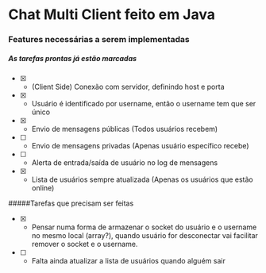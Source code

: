 # Chat Multi Client feito em Java

### Features necessárias a serem implementadas

##### As tarefas prontas já estão marcadas
* [x] - (Client Side) Conexão com servidor, definindo host e porta
* [x] - Usuário é identificado por username, então o username tem que ser único
* [x] - Envio de mensagens públicas (Todos usuários recebem)
* [ ] - Envio de mensagens privadas (Apenas usuário específico recebe)
* [ ] - Alerta de entrada/saída de usuário no log de mensagens
* [x] - Lista de usuários sempre atualizada (Apenas os usuários que estão online)

#####Tarefas que precisam ser feitas
* [x] - Pensar numa forma de armazenar o socket do usuário e o username no mesmo local (array?), quando usuário for desconectar vai facilitar remover o socket e o username.
* [ ] - Falta ainda atualizar a lista de usuários quando alguém sair
